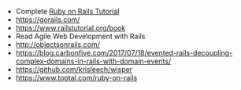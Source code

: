 - Complete [Ruby on Rails Tutorial](https://www.railstutorial.org/book)
- https://gorails.com/
- https://www.railstutorial.org/book
- Read Agile Web Development with Rails
- http://objectsonrails.com/
- https://blog.carbonfive.com/2017/07/18/evented-rails-decoupling-complex-domains-in-rails-with-domain-events/
- https://github.com/krisleech/wisper
- https://www.toptal.com/ruby-on-rails

